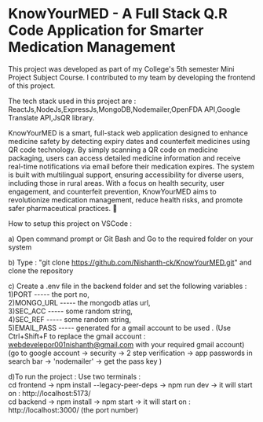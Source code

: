 # KnowYourMED - A Full Stack Q.R Code Application for Smarter Medication Management

This project was developed as part of my College's 5th semester Mini Project Subject Course. I contributed to my team by developing the frontend of this project.

The tech stack used in this project are :
ReactJs,NodeJs,ExpressJs,MongoDB,Nodemailer,OpenFDA API,Google Translate API,JsQR library.

KnowYourMED is a smart, full-stack web application designed to enhance medicine safety by detecting expiry dates and counterfeit medicines using QR code technology. By simply scanning a QR code on medicine packaging, users can access detailed medicine information and receive real-time notifications via email before their medication expires. The system is built with multilingual support, ensuring accessibility for diverse users, including those in rural areas. With a focus on health security, user engagement, and counterfeit prevention, KnowYourMED aims to revolutionize medication management, reduce health risks, and promote safer pharmaceutical practices. 🚀

How to setup this project on VSCode : 

a) Open command prompt or Git Bash and Go to the required folder on your system

b) Type : "git clone https://github.com/Nishanth-ck/KnowYourMED.git" and clone the repository

c) Create a .env file in the backend folder and set the following variables : <br>
    1)PORT ----- the port no, <br>
    2)MONGO_URL ----- the mongodb atlas url, <br>
    3)SEC_ACC ----- some random string, <br>
    4)SEC_REF ----- some random string, <br>
    5)EMAIL_PASS ----- generated for a gmail account to be used . (Use Ctrl+Shift+F to replace the gmail account : webdevelepor001nishanth@gmail.com with your required gmail account)
    (go to google account -> security -> 2 step verification -> app passwords in search bar -> 'nodemailer' -> get the pass key )
  
d)To run the project :
  Use two terminals : <br>
    cd frontend -> npm install --legacy-peer-deps -> npm run dev -> it will start on : http://localhost:5173/ <br>
    cd backend -> npm install -> npm start -> it will start on : http://localhost:3000/ (the port number)

